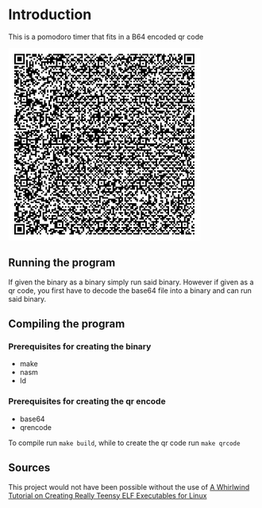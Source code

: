 # Introduction

This is a pomodoro timer that fits in a B64 encoded qr code

![image The QR code](qrcode.png)

## Running the program

If given the binary as a binary simply run said binary. However if given as a qr code, you first have to decode the base64 file into a binary and can run said binary.

## Compiling the program

### Prerequisites for creating the binary

- make
- nasm
- ld

### Prerequisites for creating the qr encode

- base64
- qrencode

To compile run `make build`, while to create the qr code run `make qrcode`

## Sources

This project would not have been possible without the use of [A Whirlwind Tutorial on Creating Really Teensy ELF Executables for Linux](https://www.muppetlabs.com/~breadbox/software/tiny/teensy.html)
